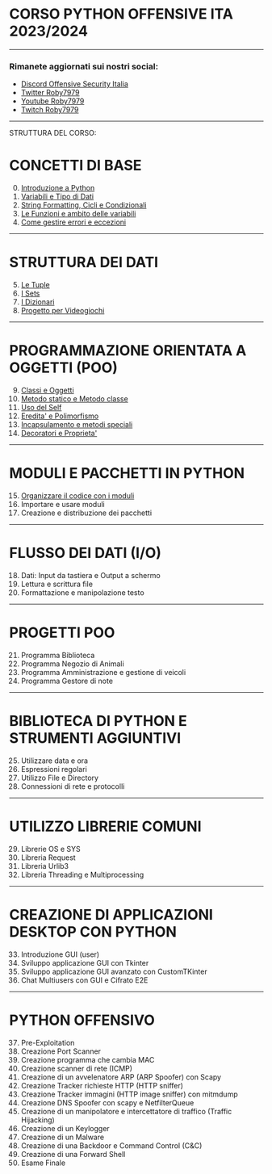 # CORSO PYTHON OFFENSIVE ITA 2023/2024 

---

### Rimanete aggiornati sui nostri social:
- [Discord Offensive Security Italia](https://discord.gg/FEjgBMdAeA)
- [Twitter Roby7979](https://twitter.com/ModernNaval)
- [Youtube Roby7979](https://www.youtube.com/channel/UCAwPX5amsoJBiJyj-vmHhcQ)
- [Twitch Roby7979](https://www.twitch.tv/roby7979)

---

STRUTTURA DEL CORSO:

# CONCETTI DI BASE
0. [Introduzione a Python](https://youtu.be/Q6OCBq2nyzs?si=OpkfXheRhnHfNCxY)
1. [Variabili e Tipo di Dati](https://youtu.be/qOiCHSQSASU)
2. [String Formatting, Cicli e Condizionali](https://youtu.be/4DFQM6VIR5Y?si=OPnFQLcDHekSgBll)
3. [Le Funzioni e ambito delle variabili](https://youtu.be/KB3V8ZcMqn4)
4. [Come gestire errori e eccezioni](https://youtu.be/YcXm44sbpg0?si=xHpMwiegmGTXdG48)

---

# STRUTTURA DEI DATI
5. [Le Tuple](https://youtu.be/ezoV973Up10)
6. [I Sets](https://youtu.be/Uqdai-kv23Y)
7. [I Dizionari](https://youtu.be/BrfJVEbudf4)
8. [Progetto per Videogiochi](https://youtu.be/xkyzU18ZoOM)

---

# PROGRAMMAZIONE ORIENTATA A OGGETTI (POO)
9. [Classi e Oggetti](https://youtu.be/rF1o7QqghwM)
10. [Metodo statico e Metodo classe](https://youtu.be/OHza81MCcY0)
11. [Uso del Self](https://youtu.be/2vaVDJdUC0g?si=EUcItc0d7ERfndrX)
12. [Eredita' e Polimorfismo](https://youtu.be/H7HA6IkytOc) 
13. [Incapsulamento e metodi speciali](https://youtu.be/dsSsXweEPNo)
14. [Decoratori e Proprieta'](https://youtu.be/XfsOqIdjzro)

---

# MODULI E PACCHETTI IN PYTHON
15. [Organizzare il codice con i moduli](https://youtu.be/aHw_GNHrlxA)
16. Importare e usare moduli
17. Creazione e distribuzione dei pacchetti

---

# FLUSSO DEI DATI (I/O)
18. Dati: Input da tastiera e Output a schermo
19. Lettura e scrittura file
20. Formattazione e manipolazione testo

---

# PROGETTI POO
21. Programma Biblioteca
22. Programma Negozio di Animali
23. Programma Amministrazione e gestione di veicoli
24. Programma Gestore di note

---

# BIBLIOTECA DI PYTHON E STRUMENTI AGGIUNTIVI
25. Utilizzare data e ora
26. Espressioni regolari
27. Utilizzo File e Directory
28. Connessioni di rete e protocolli

---

# UTILIZZO LIBRERIE COMUNI
29. Librerie OS e SYS
30. Libreria Request
31. Libreria Urlib3
32. Libreria Threading e Multiprocessing

---

# CREAZIONE DI APPLICAZIONI DESKTOP CON PYTHON
33. Introduzione GUI (user)
34. Sviluppo applicazione GUI con Tkinter
35. Sviluppo applicazione GUI avanzato con CustomTKinter
36. Chat Multiusers con GUI e Cifrato E2E

---

# PYTHON OFFENSIVO
37. Pre-Exploitation
38. Creazione Port Scanner
39. Creazione programma che cambia MAC
40. Creazione scanner di rete (ICMP)
41. Creazione di un avvelenatore ARP (ARP Spoofer) con Scapy
42. Creazione Tracker richieste HTTP (HTTP sniffer)
43. Creazione Tracker immagini (HTTP image sniffer) con mitmdump
44. Creazione DNS Spoofer con scapy e NetfilterQueue
45. Creazione di un manipolatore e intercettatore di traffico (Traffic Hijacking)
46. Creazione di un Keylogger
47. Creazione di un Malware
48. Creazione di una Backdoor e Command Control (C&C)
49. Creazione di una Forward Shell
50. Esame Finale
